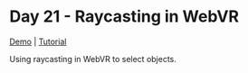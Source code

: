 # Day 21 - Raycasting in WebVR

[Demo](https://risonsimon.com/projects/day21) | [Tutorial](http://tutorialsforvr.com/raycasting-in-webvr/)

Using raycasting in WebVR to select objects.
